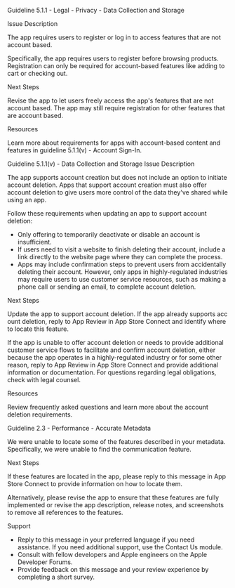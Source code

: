 Guideline 5.1.1 - Legal - Privacy - Data Collection and Storage

Issue Description

The app requires users to register or log in to access features that are not account based.

Specifically, the app requires users to register before browsing products. Registration can only be required for account-based features like adding to cart or checking out. 

Next Steps

Revise the app to let users freely access the app's features that are not account based. The app may still require registration for other features that are account based.

Resources 

Learn more about requirements for apps with account-based content and features in guideline 5.1.1(v) - Account Sign-In.


Guideline 5.1.1(v) - Data Collection and Storage
Issue Description

The app supports account creation but does not include an option to initiate account deletion. Apps that support account creation must also offer account deletion to give users more control of the data they've shared while using an app.

Follow these requirements when updating an app to support account deletion:

- Only offering to temporarily deactivate or disable an account is insufficient.
- If users need to visit a website to finish deleting their account, include a link directly to the website page where they can complete the process.
- Apps may include confirmation steps to prevent users from accidentally deleting their account. However, only apps in highly-regulated industries may require users to use customer service resources, such as making a phone call or sending an email, to complete account deletion.

Next Steps

Update the app to support account deletion. If the app already supports acc
ount deletion, reply to App Review in App Store Connect and identify where to locate this feature.

If the app is unable to offer account deletion or needs to provide additional customer service flows to facilitate and confirm account deletion, either because the app operates in a highly-regulated industry or for some other reason, reply to App Review in App Store Connect and provide additional information or documentation. For questions regarding legal obligations, check with legal counsel.

Resources

Review frequently asked questions and learn more about the account deletion requirements.


Guideline 2.3 - Performance - Accurate Metadata

We were unable to locate some of the features described in your metadata. Specifically, we were unable to find the communication feature.

Next Steps

If these features are located in the app, please reply to this message in App Store Connect to provide information on how to locate them. 

Alternatively, please revise the app to ensure that these features are fully implemented or revise the app description, release notes, and screenshots to remove all references to the features.

Support
- Reply to this message in your preferred language if you need assistance. If you need additional support, use the Contact Us module.
- Consult with fellow developers and Apple engineers on the Apple Developer Forums.
- Provide feedback on this message and your review experience by completing a short survey.
